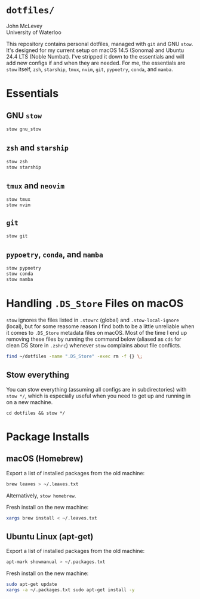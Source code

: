 # `dotfiles/`

John McLevey  
University of Waterloo 

This repository contains personal dotfiles, managed with `git` and GNU `stow`. It's designed for my current setup on macOS 14.5 (Sonoma) and Ubuntu 24.4 LTS (Noble Numbat). I've stripped it down to the essentials and will add new configs if and when they are needed. For me, the essentials are `stow` itself, `zsh`, `starship`, `tmux`, `nvim`, `git`, `pypoetry`, `conda`, and `mamba`.  


# Essentials

## GNU `stow`

```zsh
stow gnu_stow
```

## `zsh` and `starship`

```zsh
stow zsh
stow starship
```

## `tmux` and `neovim`

```zsh
stow tmux
stow nvim 
```

## `git`

```zsh
stow git 
```

## `pypoetry`, `conda`, and `mamba`

```zsh
stow pypoetry
stow conda 
stow mamba
```

# Handling `.DS_Store` Files on macOS

`stow` ignores the files listed in `.stowrc` (global) and `.stow-local-ignore` (local), but for some reasome reason I find both to be a little unreliable when it comes to `.DS_Store` metadata files on macOS. Most of the time I end up removing these files by running the command below (aliased as `cds` for clean DS Store in `.zshrc`) whenever `stow` complains about file conflicts.  

```zsh
find ~/dotfiles -name ".DS_Store" -exec rm -f {} \;
```

## Stow everything

You can stow everything (assuming all configs are in subdirectories) with `stow */`, which is especially useful when you need to get up and running in on a new machine. 

```
cd dotfiles && stow */
```

# Package Installs

## macOS (Homebrew)

Export a list of installed packages from the old machine: 

```zsh
brew leaves > ~/.leaves.txt
```

Alternatively, `stow homebrew`.

Fresh install on the new machine: 

```zsh
xargs brew install < ~/.leaves.txt
```

## Ubuntu Linux (apt-get)

Export a list of installed packages from the old machine: 

```zsh
apt-mark showmanual > ~/.packages.txt
```

Fresh install on the new machine: 

```zsh
sudo apt-get update
xargs -a ~/.packages.txt sudo apt-get install -y
```
